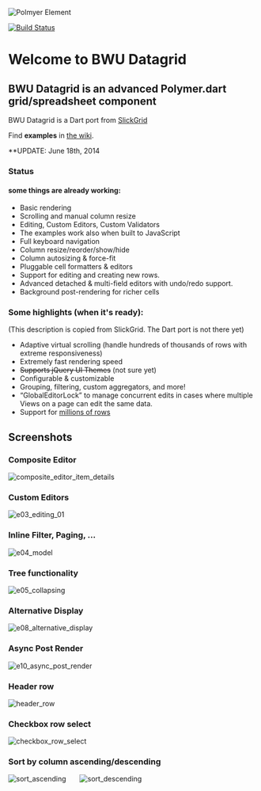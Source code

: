 ![Polmyer Element](https://raw.githubusercontent.com/bwu-dart/bwu_datagrid/master/doc/screenshots/polymer_logo.png)


[![Build Status](https://drone.io/github.com/bwu-dart/bwu_datagrid/status.png)](https://drone.io/github.com/bwu-dart/bwu_datagrid/latest)

# Welcome to BWU Datagrid

## BWU Datagrid is an advanced Polymer.dart grid/spreadsheet component
BWU Datagrid is a Dart port from [SlickGrid](https://github.com/mleibman/SlickGrid)

Find **examples** in [the wiki](https://github.com/bwu-dart/bwu_datagrid/wiki).

**UPDATE:  June 18th, 2014

### Status

#### some things are already working:

* Basic rendering
* Scrolling and manual column resize
* Editing, Custom Editors, Custom Validators
* The examples work also when built to JavaScript
* Full keyboard navigation
* Column resize/reorder/show/hide
* Column autosizing & force-fit
* Pluggable cell formatters & editors
* Support for editing and creating new rows.
* Advanced detached & multi-field editors with undo/redo support.
* Background post-rendering for richer cells

### Some highlights (when it's ready):

(This description is copied from SlickGrid. The Dart port is not there yet)

* Adaptive virtual scrolling (handle hundreds of thousands of rows with extreme responsiveness)
* Extremely fast rendering speed
* ~~Supports jQuery UI Themes~~ (not sure yet)
* Configurable & customizable
* Grouping, filtering, custom aggregators, and more!
* “GlobalEditorLock” to manage concurrent edits in cases where multiple Views on a page can edit the same data.
* Support for [millions of rows](http://stackoverflow.com/a/2569488/1269037)

## Screenshots

### Composite Editor
![composite_editor_item_details](https://raw.githubusercontent.com/bwu-dart/bwu_datagrid/master/doc/screenshots/composite_editor_item_details.png)

### Custom Editors
![e03_editing_01](https://raw.githubusercontent.com/bwu-dart/bwu_datagrid/master/doc/screenshots/e03_editing_01.png)

### Inline Filter, Paging, ...
![e04_model](https://raw.githubusercontent.com/bwu-dart/bwu_datagrid/master/doc/screenshots/e04_model.png)

### Tree functionality
![e05_collapsing](https://raw.githubusercontent.com/bwu-dart/bwu_datagrid/master/doc/screenshots/e05_collapsing.png)

### Alternative Display
![e08_alternative_display](https://raw.githubusercontent.com/bwu-dart/bwu_datagrid/master/doc/screenshots/e08_alternative_display.png)

### Async Post Render
![e10_async_post_render](https://raw.githubusercontent.com/bwu-dart/bwu_datagrid/master/doc/screenshots/e10_async_post_render.png)

### Header row
![header_row](https://raw.githubusercontent.com/bwu-dart/bwu_datagrid/master/doc/screenshots/header_row.png)

### Checkbox row select
![checkbox_row_select](https://raw.githubusercontent.com/bwu-dart/bwu_datagrid/master/doc/screenshots/checkbox_row_select.png)

### Sort by column ascending/descending
![sort_ascending](https://raw.githubusercontent.com/bwu-dart/bwu_datagrid/master/doc/screenshots/sort_asc.png)
&nbsp;&nbsp;&nbsp;&nbsp;&nbsp;&nbsp;![sort_descending](https://raw.githubusercontent.com/bwu-dart/bwu_datagrid/master/doc/screenshots/sort_desc.png)
